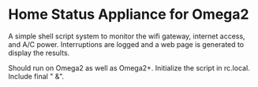 # Home Status Appliance for Omega2
A simple shell script system to monitor the wifi gateway,
internet access, and A/C power.  Interruptions are logged
and a web page is generated to display the results.

Should run on Omega2 as well as Omega2+.
Initialize the script in rc.local.  Include final " &".

